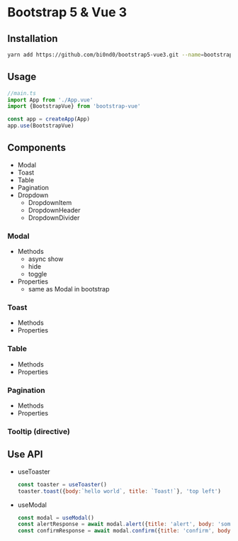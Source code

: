 # Bootstrap 5 & Vue 3

## Installation
```sh
yarn add https://github.com/bi0nd0/bootstrap5-vue3.git --name=bootstrap-vue
```

## Usage
```javascript
//main.ts
import App from './App.vue'
import {BootstrapVue} from 'bootstrap-vue'

const app = createApp(App)
app.use(BootstrapVue)
```

## Components
- Modal
- Toast
- Table
- Pagination
- Dropdown
   - DropdownItem
   - DropdownHeader
   - DropdownDivider
### Modal

- Methods
   - async show
   - hide
   - toggle
- Properties
   - same as Modal in bootstrap

### Toast
   - Methods
   - Properties

### Table
   - Methods
   - Properties

### Pagination
   - Methods
   - Properties

### Tooltip (directive)

## Use API
- useToaster
   ```javascript
   const toaster = useToaster()
   toaster.toast({body:`hello world`, title: `Toast!`}, 'top left')
   ```
- useModal
   ```javascript
   const modal = useModal()
   const alertResponse = await modal.alert({title: 'alert', body: 'some text'})
   const confirmResponse = await modal.confirm({title: 'confirm', body: 'some text'})
   ```